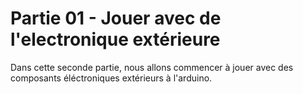 # Partie 01 - Jouer avec de l'electronique extérieure

Dans cette seconde partie, nous allons commencer à jouer avec des composants éléctroniques extérieurs à l'arduino.
